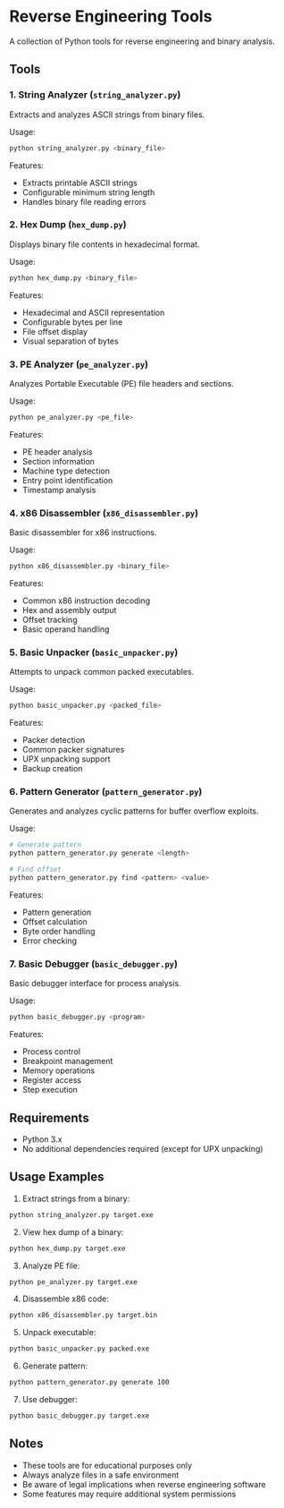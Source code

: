 # Reverse Engineering Tools

A collection of Python tools for reverse engineering and binary analysis.

## Tools

### 1. String Analyzer (`string_analyzer.py`)
Extracts and analyzes ASCII strings from binary files.

Usage:
```bash
python string_analyzer.py <binary_file>
```

Features:
- Extracts printable ASCII strings
- Configurable minimum string length
- Handles binary file reading errors

### 2. Hex Dump (`hex_dump.py`)
Displays binary file contents in hexadecimal format.

Usage:
```bash
python hex_dump.py <binary_file>
```

Features:
- Hexadecimal and ASCII representation
- Configurable bytes per line
- File offset display
- Visual separation of bytes

### 3. PE Analyzer (`pe_analyzer.py`)
Analyzes Portable Executable (PE) file headers and sections.

Usage:
```bash
python pe_analyzer.py <pe_file>
```

Features:
- PE header analysis
- Section information
- Machine type detection
- Entry point identification
- Timestamp analysis

### 4. x86 Disassembler (`x86_disassembler.py`)
Basic disassembler for x86 instructions.

Usage:
```bash
python x86_disassembler.py <binary_file>
```

Features:
- Common x86 instruction decoding
- Hex and assembly output
- Offset tracking
- Basic operand handling

### 5. Basic Unpacker (`basic_unpacker.py`)
Attempts to unpack common packed executables.

Usage:
```bash
python basic_unpacker.py <packed_file>
```

Features:
- Packer detection
- Common packer signatures
- UPX unpacking support
- Backup creation

### 6. Pattern Generator (`pattern_generator.py`)
Generates and analyzes cyclic patterns for buffer overflow exploits.

Usage:
```bash
# Generate pattern
python pattern_generator.py generate <length>

# Find offset
python pattern_generator.py find <pattern> <value>
```

Features:
- Pattern generation
- Offset calculation
- Byte order handling
- Error checking

### 7. Basic Debugger (`basic_debugger.py`)
Basic debugger interface for process analysis.

Usage:
```bash
python basic_debugger.py <program>
```

Features:
- Process control
- Breakpoint management
- Memory operations
- Register access
- Step execution

## Requirements
- Python 3.x
- No additional dependencies required (except for UPX unpacking)

## Usage Examples

1. Extract strings from a binary:
```bash
python string_analyzer.py target.exe
```

2. View hex dump of a binary:
```bash
python hex_dump.py target.exe
```

3. Analyze PE file:
```bash
python pe_analyzer.py target.exe
```

4. Disassemble x86 code:
```bash
python x86_disassembler.py target.bin
```

5. Unpack executable:
```bash
python basic_unpacker.py packed.exe
```

6. Generate pattern:
```bash
python pattern_generator.py generate 100
```

7. Use debugger:
```bash
python basic_debugger.py target.exe
```

## Notes
- These tools are for educational purposes only
- Always analyze files in a safe environment
- Be aware of legal implications when reverse engineering software
- Some features may require additional system permissions 